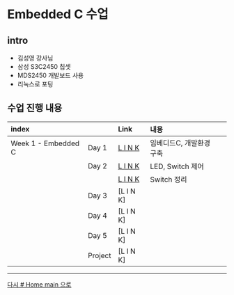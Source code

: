 

# Embedded C 수업

## intro

<!-- <img src=".\w01_c\source\img\이것이 C 언어다-샘플_페이지_01.jpg" width="30%" height="30%"> -->

* 김성영 강사님
* 삼성 S3C2450 칩셋
* MDS2450 개발보드 사용
* 리눅스로 포팅

## 수업 진행 내용

|index||Link|내용||
|:---|:---|:---|:---|:---|
|Week 1 - Embedded C|Day 1|[L I N K](./w02_c/w02d01.md)|임베디드C, 개발환경구축
||Day 2|[L I N K](./w02_c/w02d02.md)|LED, Switch 제어
|||[L I N K](./w02_c/w02d02_switch_studying.md)|Switch 정리
||Day 3|[L I N K]
||Day 4|[L I N K]
||Day 5|[L I N K]
||Project|[L I N K]

---

[다시 # Home main 으로](../README.md)
